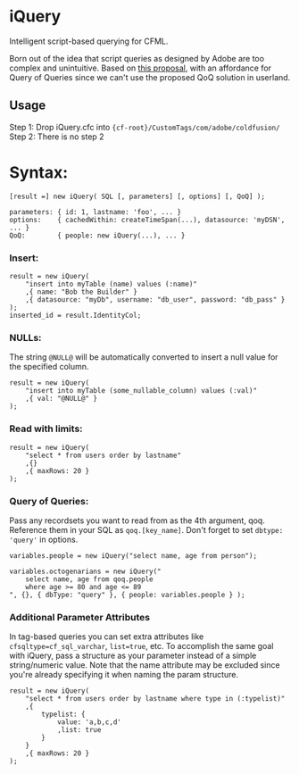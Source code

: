 # iQuery

Intelligent script-based querying for CFML.

Born out of the idea that script queries as designed by Adobe are too complex and unintuitive. Based on [this proposal](https://github.com/CFCommunity/CF_CleanUp#queries), with an affordance for Query of Queries since we can't use the proposed QoQ solution in userland.

## Usage

Step 1: Drop iQuery.cfc into `{cf-root}/CustomTags/com/adobe/coldfusion/`<br/>
Step 2: There is no step 2

# Syntax:

```
[result =] new iQuery( SQL [, parameters] [, options] [, QoQ] );

parameters: { id: 1, lastname: 'foo', ... }
options:    { cachedWithin: createTimeSpan(...), datasource: 'myDSN', ... }
QoQ:        { people: new iQuery(...), ... }
```

### Insert:

```cfs
result = new iQuery(
	"insert into myTable (name) values (:name)"
	,{ name: "Bob the Builder" }
	,{ datasource: "myDb", username: "db_user", password: "db_pass" }
);
inserted_id = result.IdentityCol;
```

### NULLs:

The string `@NULL@` will be automatically converted to insert a null value for the specified column.

```cfs
result = new iQuery(
	"insert into myTable (some_nullable_column) values (:val)"
	,{ val: "@NULL@" }
);
```

### Read with limits:

```cfs
result = new iQuery(
	"select * from users order by lastname"
	,{}
	,{ maxRows: 20 }
);
```

### Query of Queries:

Pass any recordsets you want to read from as the 4th argument, qoq. Reference them in your SQL as `qoq.[key_name]`. Don't forget to set `dbtype: 'query'` in options.

```cfs
variables.people = new iQuery("select name, age from person");

variables.octogenarians = new iQuery("
	select name, age from qoq.people
	where age >= 80 and age <= 89
", {}, { dbType: "query" }, { people: variables.people } );
```

### Additional Parameter Attributes

In tag-based queries you can set extra attributes like `cfsqltype=cf_sql_varchar`, `list=true`, etc. To accomplish the same goal with iQuery, pass a structure as your parameter instead of a simple string/numeric value. Note that the name attribute may be excluded since you're already specifying it when naming the param structure.

```cfs
result = new iQuery(
	"select * from users order by lastname where type in (:typelist)"
	,{
		typelist: {
			value: 'a,b,c,d'
			,list: true
		}
	}
	,{ maxRows: 20 }
);
```
